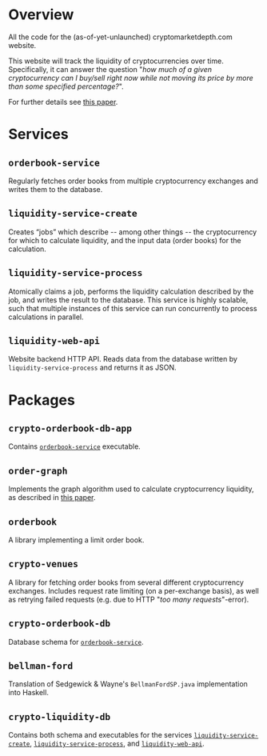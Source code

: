 # Overview

All the code for the (as-of-yet-unlaunched) cryptomarketdepth.com website.

This website will track the liquidity of cryptocurrencies over time. Specifically, it can answer the question "*how much of a given cryptocurrency can I buy/sell right now while not moving its price by more than some specified percentage?*".

For further details see [this paper](https://github.com/runeksvendsen/order-graph/blob/26552b74f04fadc36f6ec3cfc3bccf612e9c5732/doc/RuneKSvendsen-CryptocurrencyLiquidity-Project2019.pdf).

# Services


## `orderbook-service`

Regularly fetches order books from multiple cryptocurrency exchanges and writes them to the database.


## `liquidity-service-create`

Creates “jobs” which describe -- among other things -- the cryptocurrency for which to calculate liquidity, and the input data (order books) for the calculation.

## `liquidity-service-process`

Atomically claims a job, performs the liquidity calculation described by the job, and writes the result to the database. This service is highly scalable, such that multiple instances of this service can run concurrently to process calculations in parallel.

## `liquidity-web-api`

Website backend HTTP API. Reads data from the database written by `liquidity-service-process` and returns it as JSON.


# Packages


## `crypto-orderbook-db-app`

Contains [`orderbook-service`](#orderbook-service) executable.

## `order-graph`

Implements the graph algorithm used to calculate cryptocurrency liquidity, as described in [this paper](https://github.com/runeksvendsen/order-graph/blob/26552b74f04fadc36f6ec3cfc3bccf612e9c5732/doc/RuneKSvendsen-CryptocurrencyLiquidity-Project2019.pdf).

## `orderbook`

A library implementing a limit order book.

## `crypto-venues`

A library for fetching order books from several different cryptocurrency exchanges. Includes request rate limiting (on a per-exchange basis), as well as retrying failed requests (e.g. due to HTTP "*too many requests*"-error).

## `crypto-orderbook-db`

Database schema for [`orderbook-service`](#orderbook-service).

## `bellman-ford`

Translation of Sedgewick & Wayne's `BellmanFordSP.java` implementation into Haskell.

## `crypto-liquidity-db`

Contains both schema and executables for the services [`liquidity-service-create`](#liquidity-service-create), [`liquidity-service-process`](#liquidity-service-process), and  [`liquidity-web-api`](#liquidity-web-api).